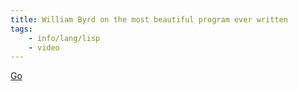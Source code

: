 ```yaml
---
title: William Byrd on the most beautiful program ever written
tags:
    - info/lang/lisp
    - video
---
```


[Go](https://www.youtube.com/watch?v=OyfBQmvr2Hc)
